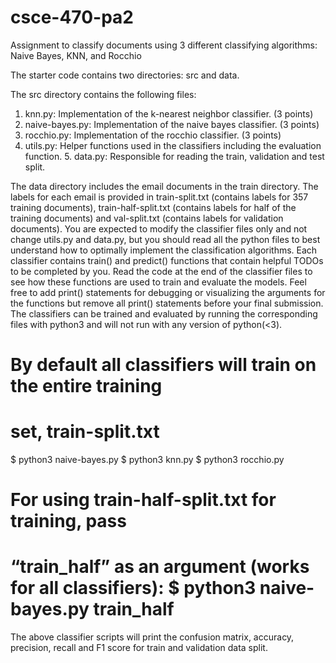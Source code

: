 # csce-470-pa2
Assignment to classify documents using 3 different classifying algorithms: Naive Bayes, KNN, and Rocchio

The starter code contains two directories: src and data.

The src directory contains the following files:
  1. knn.py: Implementation of the k-nearest neighbor classifier. (3 points)
  2. naive-bayes.py: Implementation of the naive bayes classifier. (3 points)
  3. rocchio.py: Implementation of the rocchio classifier. (3 points)
  4. utils.py: Helper functions used in the classifiers including the evaluation function. 5. data.py: Responsible for reading the train, validation 
     and test split.

The data directory includes the email documents in the train directory. The labels for each email is provided in train-split.txt 
(contains labels for 357 training documents), train-half-split.txt (contains labels for half of the training documents) and val-split.txt 
(contains labels for validation documents).
You are expected to modify the classifier files only and not change utils.py and data.py, but you should read all the python files to best understand 
how to optimally implement the classification algorithms. Each classifier contains train() and predict() functions that contain helpful TODOs to be 
completed by you. Read the code at the end of the classifier files to see how these functions are used to train and evaluate the models. Feel free to add 
print() statements for debugging or visualizing the arguments for the functions but remove all print() statements before your final submission.
The classifiers can be trained and evaluated by running the corresponding files with python3 and will not run with any version of python(<3).

# By default all classifiers will train on the entire training
# set, train-split.txt
$ python3 naive-bayes.py
$ python3 knn.py
$ python3 rocchio.py
# For using train-half-split.txt for training, pass
# “train_half” as an argument (works for all classifiers): $ python3 naive-bayes.py train_half

The above classifier scripts will print the confusion matrix, accuracy, precision, recall and F1 score for train and validation data split.
